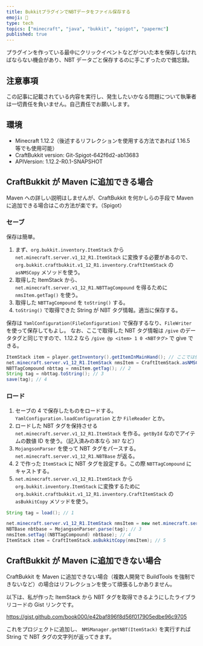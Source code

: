 ```yaml
---
title: BukkitプラグインでNBTデータをファイル保存する
emoji: 📂
type: tech
topics: ["minecraft", "java", "bukkit", "spigot", "papermc"]
published: true
---
```


プラグインを作っている最中にクリックイベントなどがついた本を保存しなければならない機会があり、NBT データごと保存するのに手こずったので備忘録。

## 注意事項

この記事に記載されている内容を実行し、発生したいかなる問題について執筆者は一切責任を負いません。自己責任でお願いします。

## 環境

- Minecraft 1.12.2（後述するリフレクションを使用する方法であれば 1.16.5 等でも使用可能）
- CraftBukkit version: Git-Spigot-642f6d2-ab13683
- APIVersion: 1.12.2-R0.1-SNAPSHOT

## CraftBukkit が Maven に追加できる場合

Maven への詳しい説明はしませんが、CraftBukkit を何かしらの手段で Maven に追加できる場合はこの方法が楽です。（Spigot）

### セーブ

保存は簡単。

1. まず、`org.bukkit.inventory.ItemStack` から `net.minecraft.server.v1_12_R1.ItemStack` に変換する必要があるので、`org.bukkit.craftbukkit.v1_12_R1.inventory.CraftItemStack` の `asNMSCopy` メソッドを使う。
2. 取得した ItemStack から、`net.minecraft.server.v1_12_R1.NBTTagCompound` を得るために `nmsItem.getTag()` を使う。
3. 取得した `NBTTagCompound` を `toString()` する。
4. `toString()` で取得できた String が NBT タグ情報。適当に保存する。

保存は `YamlConfiguration(FileConfiguration)` で保存するなり、`FileWriter` を使って保存してもよし。
なお、ここで取得した NBT タグ情報は `/give` のデータタグと同じですので、1.12.2 なら `/give @p <item> 1 0 <NBTタグ>` で give できる。

```java
ItemStack item = player.getInventory().getItemInMainHand(); // ここでは例としてプレイヤーのメインハンドのアイテムを取得。
net.minecraft.server.v1_12_R1.ItemStack nmsItem = CraftItemStack.asNMSCopy(item); // 1
NBTTagCompound nbttag = nmsItem.getTag(); // 2
String tag = nbttag.toString(); // 3
save(tag); // 4
```

### ロード

1. セーブの 4 で保存したものをロードする。`YamlConfiguration.loadConfiguration` とか `FileReader` とか。
2. ロードした NBT タグを保持させる `net.minecraft.server.v1_12_R1.ItemStack` を作る。`getById` なのでアイテムの数値 ID を使う。（記入済みの本なら `387` など）
3. `MojangsonParser` を使って NBT タグをパースする。`net.minecraft.server.v1_12_R1.NBTBase` が返る。
4. 2 で作った `ItemStack` に NBT タグを設定する。この際 `NBTTagCompound` にキャストする。
5. `net.minecraft.server.v1_12_R1.ItemStack` から `org.bukkit.inventory.ItemStack` に変換するために `org.bukkit.craftbukkit.v1_12_R1.inventory.CraftItemStack` の `asBukkitCopy` メソッドを使う。

```java
String tag = load(); // 1

net.minecraft.server.v1_12_R1.ItemStack nmsItem = new net.minecraft.server.v1_12_R1.ItemStack(Item.getById(1)); // 2
NBTBase nbtbase = MojangsonParser.parse(tag); // 3
nmsItem.setTag((NBTTagCompound) nbtbase); // 4
ItemStack item = CraftItemStack.asBukkitCopy(nmsItem); // 5
```

## CraftBukkit が Maven に追加できない場合

CraftBukkit を Maven に追加できない場合（複数人開発で BuildTools を強制できないなど）の場合はリフレクションを使って頑張るしかありません。

以下は、私が作った ItemStack から NBT タグを取得できるようにしたライブラリコードの Gist リンクです。

https://gist.github.com/book000/e42baf896f8d56f017905edbe96c9705

これをプロジェクトに追加し、 `NMSManager.getNBT(ItemStack)` を実行すれば String で NBT タグの文字列が返ってきます。
